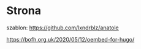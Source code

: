 # Strona 
szablon: 
https://github.com/lxndrblz/anatole

https://bofh.org.uk/2020/05/12/oembed-for-hugo/